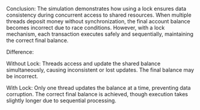 Conclusion:
The simulation demonstrates how using a lock ensures data consistency during concurrent access to shared resources. When multiple threads deposit money without synchronization, the final account balance becomes incorrect due to race conditions. However, with a lock mechanism, each transaction executes safely and sequentially, maintaining the correct final balance.

Difference:

Without Lock: Threads access and update the shared balance simultaneously, causing inconsistent or lost updates. The final balance may be incorrect.

With Lock: Only one thread updates the balance at a time, preventing data corruption. The correct final balance is achieved, though execution takes slightly longer due to sequential processing.
